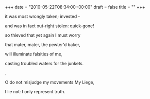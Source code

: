 +++
date = "2010-05-22T08:34:00+00:00"
draft = false
title = ""
+++
<p>it was most wrongly taken; invested -</p>&#13;
<p>and was in fact out-right stolen: quick-gone!</p>&#13;
<p>so thieved that yet again I must worry</p>&#13;
<p>that mater, mater, the pewter'd baker,</p>&#13;
<p>will illuminate falsities of me,</p>&#13;
<p>casting troubled waters for the junkets.</p>&#13;
<p>.</p>&#13;
<p>O do not misjudge my movements My Liege,</p>&#13;
<p>I lie not: I only represent truth.</p> 
